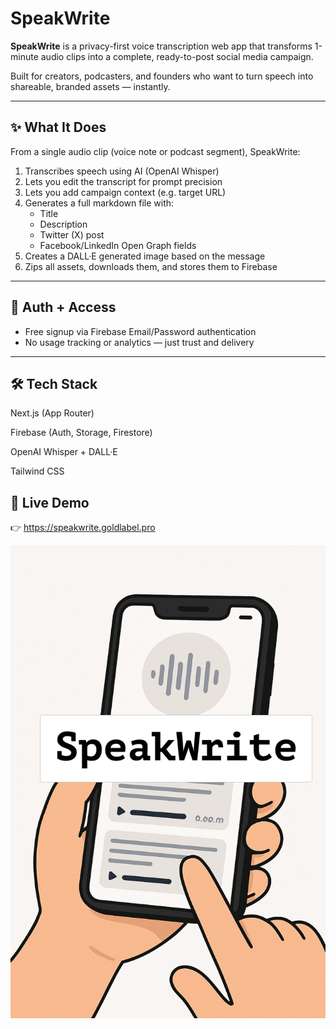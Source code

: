 # SpeakWrite

**SpeakWrite** is a privacy-first voice transcription web app that transforms 1-minute audio clips into a complete, ready-to-post social media campaign.

Built for creators, podcasters, and founders who want to turn speech into shareable, branded assets — instantly.

---

## ✨ What It Does

From a single audio clip (voice note or podcast segment), SpeakWrite:

1. Transcribes speech using AI (OpenAI Whisper)
2. Lets you edit the transcript for prompt precision
3. Lets you add campaign context (e.g. target URL)
4. Generates a full markdown file with:
   - Title
   - Description
   - Twitter (X) post
   - Facebook/LinkedIn Open Graph fields
5. Creates a DALL·E generated image based on the message
6. Zips all assets, downloads them, and stores them to Firebase

---

## 🔐 Auth + Access

- Free signup via Firebase Email/Password authentication
- No usage tracking or analytics — just trust and delivery

---

## 🛠 Tech Stack
Next.js (App Router)

Firebase (Auth, Storage, Firestore)

OpenAI Whisper + DALL·E

Tailwind CSS

## 🔗 Live Demo
👉 https://speakwrite.goldlabel.pro

[![SpeakWrite Cover](/public/jpg/SpeakWrite_Cover.jpg)](https://speakwrite.goldlabel.pro)